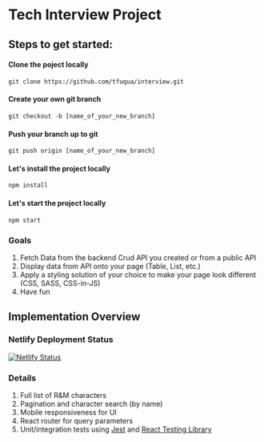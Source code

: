 # Tech Interview Project

## Steps to get started:

#### Clone the poject locally
`git clone https://github.com/tfuqua/interview.git`

#### Create your own git branch
`git checkout -b [name_of_your_new_branch]`

#### Push your branch up to git
`git push origin [name_of_your_new_branch]`

#### Let's install the project locally
`npm install`

#### Let's start the project locally
`npm start`

### Goals
1. Fetch Data from the backend Crud API you created or from a public API
2. Display data from API onto your page (Table, List, etc.)
3. Apply a styling solution of your choice to make your page look different (CSS, SASS, CSS-in-JS)
4. Have fun

## Implementation Overview

### Netlify Deployment Status

[![Netlify Status](https://api.netlify.com/api/v1/badges/6d749cb9-637b-433a-99f5-cce59c8ad338/deploy-status)](https://the-ricknmorty.netlify.app/)

### Details

1. Full list of R&M characters
2. Pagination and character search (by name)
3. Mobile responsiveness for UI
4. React router for query parameters
5. Unit/integration tests using [Jest](https://jestjs.io/) and [React Testing Library](https://testing-library.com/docs/react-testing-library/intro/)
